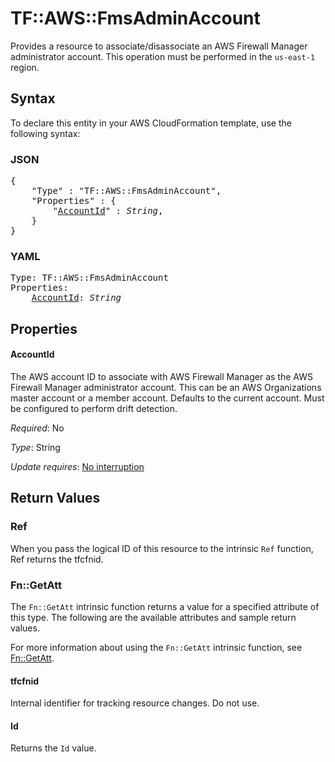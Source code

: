 # TF::AWS::FmsAdminAccount

Provides a resource to associate/disassociate an AWS Firewall Manager administrator account. This operation must be performed in the `us-east-1` region.

## Syntax

To declare this entity in your AWS CloudFormation template, use the following syntax:

### JSON

<pre>
{
    "Type" : "TF::AWS::FmsAdminAccount",
    "Properties" : {
        "<a href="#accountid" title="AccountId">AccountId</a>" : <i>String</i>,
    }
}
</pre>

### YAML

<pre>
Type: TF::AWS::FmsAdminAccount
Properties:
    <a href="#accountid" title="AccountId">AccountId</a>: <i>String</i>
</pre>

## Properties

#### AccountId

The AWS account ID to associate with AWS Firewall Manager as the AWS Firewall Manager administrator account. This can be an AWS Organizations master account or a member account. Defaults to the current account. Must be configured to perform drift detection.

_Required_: No

_Type_: String

_Update requires_: [No interruption](https://docs.aws.amazon.com/AWSCloudFormation/latest/UserGuide/using-cfn-updating-stacks-update-behaviors.html#update-no-interrupt)

## Return Values

### Ref

When you pass the logical ID of this resource to the intrinsic `Ref` function, Ref returns the tfcfnid.

### Fn::GetAtt

The `Fn::GetAtt` intrinsic function returns a value for a specified attribute of this type. The following are the available attributes and sample return values.

For more information about using the `Fn::GetAtt` intrinsic function, see [Fn::GetAtt](https://docs.aws.amazon.com/AWSCloudFormation/latest/UserGuide/intrinsic-function-reference-getatt.html).

#### tfcfnid

Internal identifier for tracking resource changes. Do not use.

#### Id

Returns the <code>Id</code> value.

